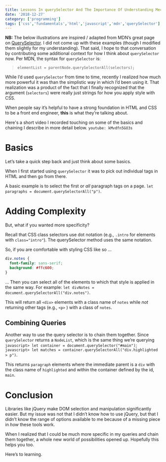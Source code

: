 ```yaml
---
title: Lessons In querySelector And The Importance Of Understanding Mechanism
date: '2018-12-27'
category: ['programming']
tags: ['css','fundamentals','html','javascript','mdn','querySelector']
---
```


**NB:** The below illustrations are inspired / adapted from MDN’s great page on [QuerySelector](https://developer.mozilla.org/en-US/docs/Web/API/Document/querySelectorAll). I did not come up with these examples (though I modified them slightly for my understanding). That said, I hope to that conversation by contributing some additional context for how I think about `querySelector` now. Per MDN, the syntax for `querySelector` is:

> `elementList = parentNode.querySelectorAll(selectors);`

While I’d used `querySelector` from time to time, recently I realized how much more powerful it was than the simplistic way in which I’d been using it. That realization was a product of the fact that I finally recognized that the argument (`selectors`) were really just strings for how you apply style with CSS.

When people say it’s helpful to have a strong foundation in HTML and CSS to be a front end engineer, **this** is what they’re talking about.

Here's a short video I recorded touching on some of the basics and chaining I describe in more detail below.
`youtube: kMvdfn5GO3s`

# Basics
Let’s take a quick step back and just think about some basics.

When I first started using `querySelector` it was to pick out individual tags in HTML and then go from there.

A basic example is to select the first or *all* paragraph tags on a page. `let paragraphs = document.querySelectorAll("p")`.

# Adding Complexity
But, what if you wanted more specificity?

Recall that CSS class selectors use dot notation (e.g., `.intro` for elements with `class="intro"`). The querySelector method uses the same notation.

So, if you are comfortable with styling CSS like so …

```css
div.notes {
  font-family: sans-serif;
  background: #ffc600;
}
```
… Then you can select all of the elements to which that style is applied in the same way. For example: `let divNotes = document.querySelectorAll("div.notes")`.

This will return all `<div>` elements with a class name of `notes` while *not* returning other tags (e.g., `<p>` ) with a class of `notes`.

## Combining Queries
Another way to use the query selector is to chain them together. Since `querySelector` returns a `NodeList`, which is the same thing we’re querying `javascript> let container = document.querySelector("#main")`; `javascript> let matches = container.querySelectorAll("div.highlighted > p")`.

This returns `paragraph` elements where the immediate parent is a `div` with the class name of `highlighted` and within the container defined by the id, `main`.

# Conclusion
Libraries like jQuery make DOM selection and manipulation significantly easier. But my issue was not that I didn’t know how to use jQuery, but that I didn’t know the range of options available to me because of a missing piece in *how* these tools work.

When I realized that I could be much more specific in my queries and chain them together, a whole new world of possibilities opened up. Hopefully this helps you too.

Here’s to learning.